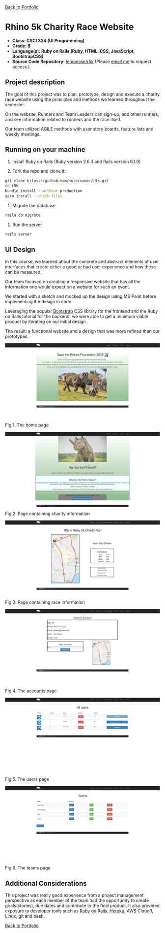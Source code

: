[Back to Portfolio](./)

# Rhino 5k Charity Race Website

- **Class: CSCI 334 (UI Programming)**
- **Grade: B**
- **Language(s): Ruby on Rails (Ruby, HTML, CSS, JavaScript, BootstrapCSS)**
- **Source Code Repository:** [lemonase/r5k](https://github.com/lemonase/r5k)
  (Please [email me](mailto:jmdixon1@csustudent.net?subject=GitHub%20Access) to request access.)

## Project description

The goal of this project was to plan, prototype, design and execute a charity race website using the principles and
methods we learned throughout the semester.

On the website, Runners and Team Leaders can sign-up, add other runners, and see information related to runners and the race itself.

Our team utilized AGILE methods with user story boards, feature lists and weekly meetings.

## Running on your machine

1. Install Ruby on Rails (Ruby version 2.6.3 and Rails version 6.1.0)

1. Fork the repo and clone it:

```bash
git clone https://github.com/<username>/r5k.git
cd r5k
bundle install --without production
yarn install --check-files
```

1. Migrate the database

```bash
rails db:migrate
```

1. Run the server

```bash
rails server
```

## UI Design

In this course, we learned about the concrete and abstract elements of user interfaces
that create either a good or bad user experience and how these can be measured.

Our team focused on creating a responsive website that has all the information
one would expect on a website for such an event.

We started with a sketch and mocked up the design using MS Paint before implementing the design in code.

Leveraging the popular [Bootstrap](https://getbootstrap.com/) CSS library for the frontend and the Ruby on Rails tutorial for the backend, we
were able to get a minimum viable product by iterating on our initial design.

The result: a functional website and a design that was more refined than our prototypes.

![screenshot](images/project1/home-page.png)
Fig 1. The home page

![screenshot](images/project1/charity-page.png)
Fig 2. Page containing charity information

![screenshot](images/project1/race-page.png)
Fig 3. Page containing race information

![screenshot](images/project1/account-page.png)
Fig 4. The accounts page

![screenshot](images/project1/users-page.png)
Fig 5. The users page

![screenshot](images/project1/teams-page.png)
Fig 6. The teams page

## Additional Considerations

This project was really good experience from a project management perspective as each member of the team had the opportunity to create goals(stories), due dates and contribute to the final product.
It also provided exposure to developer tools such as [Ruby on Rails](https://rubyonrails.org/), [Heroku](https://www.heroku.com/), AWS Cloud9, Linux, git and bash.

[Back to Portfolio](./)
